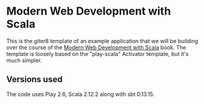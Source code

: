 # Modern Web Development with Scala

This is the giter8 template of an example application that we will be building over the course of the [Modern Web Development with Scala](https://leanpub.com/modern-web-development-with-scala) book. The template is loosely based on the "play-scala" Activator template, but it's much simpler.

## Versions used

The code uses Play 2.6, Scala 2.12.2 along with sbt 0.13.15.
